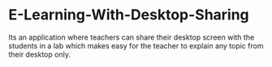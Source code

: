 # E-Learning-With-Desktop-Sharing

Its an application where teachers can share their desktop screen with the students in a lab which makes easy for the teacher to explain any topic from their desktop only.

